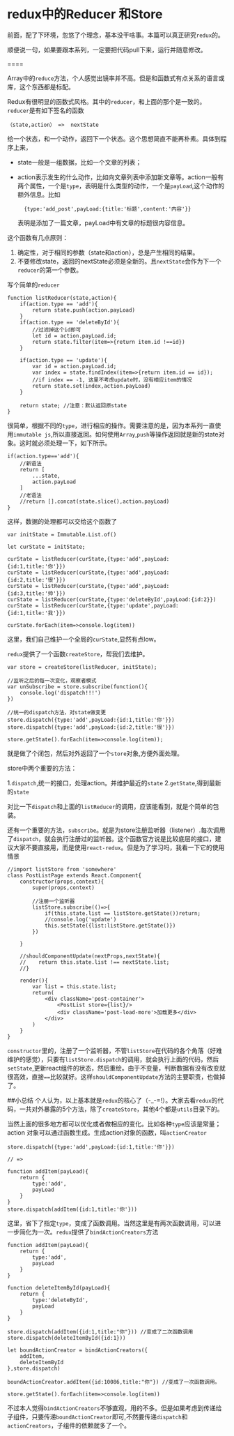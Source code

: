 # redux中的Reducer 和Store
前面，配了下环境，忽悠了个理念，基本没干啥事。本篇可以真正研究`redux`的。

顺便说一句，如果要跟本系列，一定要把代码pull下来，运行并随意修改。

====

Array中的`reduce`方法，个人感觉出镜率并不高。但是和函数式有点关系的语言或库，这个东西都是标配。

Redux有很明显的函数式风格。其中的`reducer`，和上面的那个是一致的。`reducer`是有如下签名的函数

	（state,action） =>  nextState
	
给一个状态，和一个动作，返回下一个状态。这个思想简直不能再朴素。具体到程序上来，

- state一般是一组数据，比如一个文章的列表；
- action表示发生的什么动作，比如向文章列表中添加新文章等。action一般有两个属性，一个是`type`，表明是什么类型的动作，一个是`payLoad`,这个动作的额外信息。比如

		{type:'add_post',payLoad:{title:'标题',content:'内容'}}
		
	表明是添加了一篇文章，payLoad中有文章的标题很内容信息。
	
这个函数有几点原则：

1. 确定性，对于相同的参数（state和action），总是产生相同的结果。
2. 不要修改state，返回的nextState必须是全新的。且`nextState`会作为下一个`reducer`的第一个参数。

写个简单的`reducer`

	function listReducer(state,action){
    	if(action.type == 'add'){
        	return state.push(action.payLoad)
    	}
    	if(action.type == 'deleteById'){
        	//过滤掉这个id即可
        	let id = action.payLoad.id;
        	return state.filter(item=>{return item.id !==id})
    	}

    	if(action.type == 'update'){
        	var id = action.payLoad.id;
        	var index = state.findIndex(item=>{return item.id == id});
        	//if index == -1, 这里不考虑update时，没有相应item的情况
        	return state.set(index,action.payLoad)
    	}

    	return state; //注意：默认返回原state
	}
	
	
	
很简单，根据不同的`type`，进行相应的操作。需要注意的是，因为本系列一直使用`immutable js`,所以直接返回。如何使用`Array`,`push`等操作返回就是新的state对象。这时就必须处理一下，如下所示。
	
	if(action.type=='add'){
		//新语法
		return [
			...state,
			action.payLoad
		]
		//老语法
		//return [].concat(state.slice(),action.payLoad)
	}
	
	
	
这样，数据的处理都可以交给这个函数了

	var initState = Immutable.List.of()

	let curState = initState;

	curState = listReducer(curState,{type:'add',payLoad:{id:1,title:'你'}})
	curState = listReducer(curState,{type:'add',payLoad:{id:2,title:'很'}})
	curState = listReducer(curState,{type:'add',payLoad:{id:3,title:'帅'}})
	curState = listReducer(curState,{type:'deleteById',payLoad:{id:2}})
	curState = listReducer(curState,{type:'update',payLoad:{id:1,title:'我'}})

	curState.forEach(item=>console.log(item))
	
	
这里，我们自己维护一个全局的`curState`,显然有点low。

`redux`提供了一个函数`createStore`，帮我们去维护。

	var store = createStore(listReducer, initState);

	//监听之后的每一次变化，观察者模式
	var unSubscribe = store.subscribe(function(){
    	console.log('dispatch!!!')
	})

	//统一的dispatch方法，对state做变更
	store.dispatch({type:'add',payLoad:{id:1,title:'你'}})
	store.dispatch({type:'add',payLoad:{id:2,title:'很'}})

	store.getState().forEach(item=>console.log(item));
	
就是做了个闭包，然后对外返回了一个`store`对象,方便外面处理。

store中两个重要的方法：

1.`dispatch`,统一的接口，处理action。并维护最近的`state`
2.`getState`,得到最新的`state`

对比一下`dispatch`和上面的`listReducer`的调用，应该能看到，就是个简单的包装。

还有一个重要的方法，`subscribe`。就是为store注册监听器（listener）.每次调用了`dispatch`，就会执行注册过的监听器。这个函数官方说是比较底层的接口，建议大家不要直接用，而是使用`react-redux`。但是为了学习吗，我看一下它的使用情景


	//import listStore from 'somewhere'
	class PostListPage extends React.Component{
    	constructor(props,context){
        	super(props,context)
        	
        	//注册一个监听器
        	listStore.subscribe(()=>{
            	if(this.state.list == listStore.getState())return;
            	//console.log('update')
            	this.setState({list:listStore.getState()})
        	})
        	
    	}

    	//shouldComponentUpdate(nextProps,nextState){
    	//    return this.state.list !== nextState.list;
    	//}

    	render(){
        	var list = this.state.list;
        	return(
            	<div className='post-container'>
                	<PostList store={list}/>
                	<div className='post-load-more'>加载更多</div>
            	</div>
        	)
    	}
	}
	
`constructor`里的，注册了一个监听器，不管`listStore`在代码的各个角落（好难维护的感觉），只要有`listStore.dispatch`的调用，就会执行上面的代码，然后`setState`,更新react组件的状态，然后重绘。由于不变量，判断数据有没有改变就很高效，直接`==`比较就好。这样`shouldComponentUpdate`方法的主要职责，也做掉了。

##小总结
个人认为，以上基本就是`redux`的核心了（-_-=!）。大家去看`redux`的代码，一共对外暴露的5个方法，除了`createStore`，其他4个都是`utils`目录下的。

当然上面的很多地方都可以优化或者做相应的变化。比如各种`type`应该是常量；action 对象可以通过函数生成。生成action对象的函数，叫`actionCreator`

	store.dispatch({type:'add',payLoad:{id:1,title:'你'}})

	// =>
	
	function addItem(payLoad){
		return {
			type:'add',
			payLoad
		}
	}
	store.dispatch(addItem({id:1,title:'你'}))
	
这里，省下了指定`type`，变成了函数调用。当然这里是有两次函数调用，可以进一步简化为一次。`redux`提供了`bindActionCreators`方法

	function addItem(payLoad){
    	return {
        	type:'add',
        	payLoad
    	}
	}

	function deleteItemById(payLoad){
    	return {
        	type:'deleteById',
        	payLoad
    	}
	}

	store.dispatch(addItem({id:1,title:"你"})) //变成了二次函数调用
	store.dispatch(deleteItemById({id:1}))

	let boundActionCreator = bindActionCreators({
    	addItem,
    	deleteItemById
	},store.dispatch)

	boundActionCreator.addItem({id:10086,title:"你"}) //变成了一次函数调用。

	store.getState().forEach(item=>console.log(item))
	
不过本人觉得`bindActionCreators`不够直观，用的不多。但是如果考虑到传递给子组件，只要传递`boundActionCreator`即可,不然要传递`dispatch`和 `actionCreators`，子组件的依赖就多了一个。

	
	
